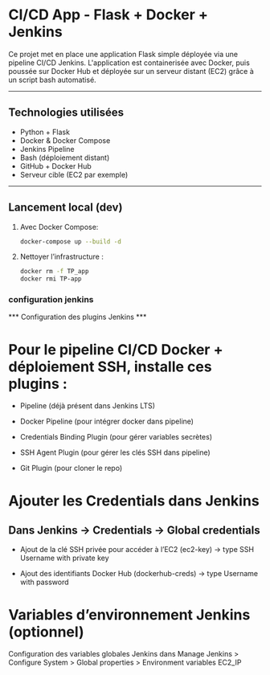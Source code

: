 # CI/CD App - Flask + Docker + Jenkins

Ce projet met en place une application Flask simple déployée via une pipeline CI/CD Jenkins. L'application est containerisée avec Docker, puis poussée sur Docker Hub et déployée sur un serveur distant (EC2) grâce à un script bash automatisé.

---

## Technologies utilisées

- Python + Flask
- Docker & Docker Compose
- Jenkins Pipeline
- Bash (déploiement distant)
- GitHub + Docker Hub
- Serveur cible (EC2 par exemple)

---

## Lancement local (dev)

1. Avec Docker Compose:
   ```bash
   docker-compose up --build -d

2. Nettoyer l’infrastructure  :
   ```bash
   docker rm -f TP_app
   docker rmi TP-app

### configuration jenkins
*** Configuration des plugins Jenkins ***

# Pour le pipeline CI/CD Docker + déploiement SSH, installe ces plugins :

- Pipeline (déjà présent dans Jenkins LTS)

- Docker Pipeline (pour intégrer docker dans pipeline)

- Credentials Binding Plugin (pour gérer variables secrètes)

- SSH Agent Plugin (pour gérer les clés SSH dans pipeline)

- Git Plugin (pour cloner le repo)


# Ajouter les Credentials dans Jenkins

## Dans Jenkins → Credentials → Global credentials

- Ajout de la clé SSH privée pour accéder à l’EC2 (ec2-key) → type SSH Username with private key

- Ajout des identifiants Docker Hub (dockerhub-creds) → type Username with password

# Variables d’environnement Jenkins (optionnel)
 Configuration des variables globales Jenkins dans Manage Jenkins > Configure System > Global properties > Environment variables EC2_IP
